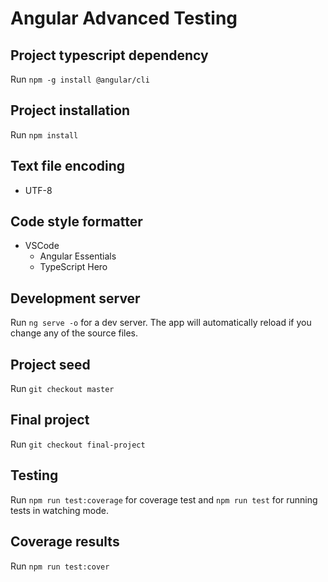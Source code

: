 # Angular Advanced Testing

## Project typescript dependency

Run `npm -g install @angular/cli`

## Project installation

Run `npm install`

## Text file encoding

- UTF-8

## Code style formatter

- VSCode
  - Angular Essentials
  - TypeScript Hero

## Development server

Run `ng serve -o` for a dev server. The app will automatically reload if you change any of the source files.

## Project seed

Run `git checkout master`

## Final project

Run `git checkout final-project`

## Testing

Run `npm run test:coverage` for coverage test and `npm run test` for running tests in watching mode.

## Coverage results

Run `npm run test:cover`
